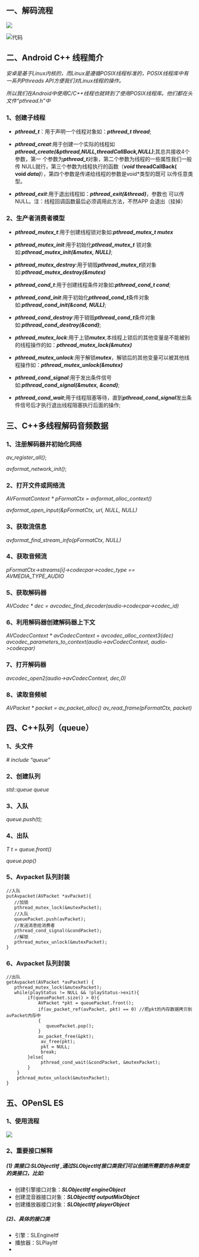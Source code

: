 ##  一、解码流程

![](/pic/pic1.png)

![代码](/pic/pic2.png)

## 二、Android C++ 线程简介

*安卓是基于Linux内核的，而Linux是遵循POSIX线程标准的，POSIX线程库中有一系列Pthreads API方便我们对Linux线程的操作。*

*所以我们在Android中使用C/C++线程也就转到了使用POSIX线程库。他们都在头文件“pthread.h”中*

### 1、创建子线程

- ***pthread_t***：用于声明一个线程对象如：***pthread_t thread***;

- ***pthread_creat***:用于创建一个实际的线程如***pthread_create(&pthread,NULL,threadCallBack,NULL)***;其总共接收4个参数，第一
                         个参数为***pthread_t***对象，第二个参数为线程的一些属性我们一般传
                         NULL就行，第三个参数为线程执行的函数（***void* threadCallBack(
                         void *data)***），第四个参数是传递给线程的参数是void*类型的既可
                         以传任意类型。
- ***pthread_exit***:用于退出线程如：***pthread_exit(&thread)***，参数也 可以传NULL。注：线程回调函数最后必须调用此方法，不然APP
                        会退出（挂掉）

### 2、生产者消费者模型
- ***pthread_mutex_t***:用于创建线程锁对象如:***pthread_mutex_t mutex***

- ***pthread_mutex_init***:用于初始化***pthread_mutex_t*** 锁对象如:***pthread_mutex_init(&mutex, NULL)***; 

- ***pthread_mutex_destroy***:用于销毁***pthread_mutex_t***锁对象如:***pthread_mutex_destroy(&mutex)***

- ***pthread_cond_t***:用于创建线程条件对象如:***pthread_cond_t cond***;

- ***pthread_cond_init***:用于初始化***pthread_cond_t***条件对象如:***pthread_cond_init(&cond, NULL)***;

- ***pthread_cond_destroy***:用于销毁***pthread_cond_t***条件对象如:***pthread_cond_destroy(&cond)***;

- ***pthread_mutex_lock***:用于上锁***mutex***,本线程上锁后的其他变量是不能被别的线程操作的如：***pthread_mutex_lock(&mutex)***

- ***pthread_mutex_unlock***:用于解锁***mutex***，解锁后的其他变量可以被其他线程操作如：***pthread_mutex_unlock(&mutex)***

- ***pthread_cond_signal***:用于发出条件信号如:***pthread_cond_signal(&mutex, &cond)***;

- ***pthread_cond_wait***;用于线程阻塞等待，直到***pthread_cond_signal***发出条件信号后才执行退出线程阻塞执行后面的操作;


## 三、C++多线程解码音频数据
### 1、注册解码器并初始化网络
*av_register_all()*;

*avformat_network_init()*;

### 2、打开文件或网络流
*AVFormatContext    * pFormatCtx = avformat_alloc_context()*

*avformat_open_input(&pFormatCtx, url, NULL, NULL)*

### 3、获取流信息
*avformat_find_stream_info(pFormatCtx, NULL)*

### 4、获取音频流
*pFormatCtx->streams[i]->codecpar->codec_type == AVMEDIA_TYPE_AUDIO*

### 5、获取解码器
*AVCodec   * dec = avcodec_find_decoder(audio->codecpar->codec_id)*

### 6、利用解码器创建解码器上下文
*AVCodecContext  * avCodecContext = avcodec_alloc_context3(dec)*
*avcodec_parameters_to_context(audio->avCodecContext, audio->codecpar)*

### 7、打开解码器
*avcodec_open2(audio->avCodecContext, dec,0)*

### 8、读取音频帧
*AVPacket * packet = av_packet_alloc()*
*av_read_frame(pFormatCtx, packet)*

## 四、C++队列（queue）
### 1、头文件
*# include “queue”*
### 2、创建队列
*std::queue<T> queue*
### 3、入队
*queue.push(t);*
### 4、出队
*T t = queue.front()*

*queue.pop()*

### 5、Avpacket 队列封装
```
//入队
putAvpacket(AVPacket *avPacket){
   //加锁
   pthread_mutex_lock(&mutexPacket);
   //入队
   queuePacket.push(avPacket);
   //发送消息给消费者
   pthread_cond_signal(&condPacket);
   //解锁
   pthread_mutex_unlock(&mutexPacket);
}
```
### 6、Avpacket 队列封装
```
//出队
getAvpacket(AVPacket *avPacket) {
   pthread_mutex_lock(&mutexPacket);
   while(playStatus != NULL && !playStatus->exit){
        if(queuePacket.size() > 0){
            AVPacket *pkt = queuePacket.front();
            if(av_packet_ref(avPacket, pkt) == 0) //把pkt的内存数据拷贝到avPacket内存中
            {
               queuePacket.pop();
            }
            av_packet_free(&pkt);
             av_free(pkt);
             pkt = NULL;
             break;
        }else{
             pthread_cond_wait(&condPacket, &mutexPacket);
        }
    }
    pthread_mutex_unlock(&mutexPacket);
}
```
## 五、OPenSL ES

### 1、使用流程
![](/pic/pic3.png)

### 2、重要接口解释
#####  (1) 类接口:SLObjectItf ,通过SLObjectItf接口类我们可以创建所需要的各种类型的类接口，比如:
-  创建引擎接口对象：***SLObjectItf engineObject***
-  创建混音器接口对象：***SLObjectItf outputMixObject***
-  创建播放器接口对象：***SLObjectItf playerObject***
##### (2)、具体的接口类
- 引擎：SLEngineItf
- 播放器：SLPlayItf
-





















